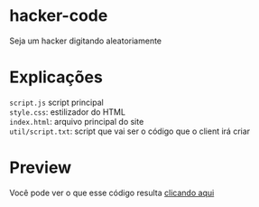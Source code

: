 # hacker-code
Seja um hacker digitando aleatoriamente

# Explicações
`script.js` script principal <br>
`style.css`: estilizador do HTML <br>
`index.html`: arquivo principal do site <br>
`util/script.txt`: script que vai ser o código que o client irá criar

# Preview

Você pode ver o que esse código resulta [clicando aqui](https://typer-code.luisdos.repl.co/)